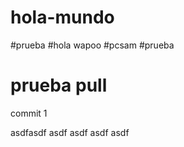 # hola-mundo
#prueba
#hola wapoo
#pcsam
#prueba
# prueba pull

commit 1


asdfasdf
asdf
asdf
asdf
asdf

